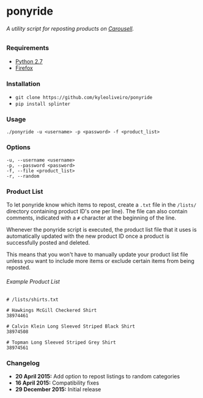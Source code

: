 # ponyride

###### A utility script for reposting products on [Carousell](https://carousell.com).

### Requirements
* [Python 2.7](https://www.python.org/downloads/)
* [Firefox](http://firefox.com/)

### Installation
* `git clone https://github.com/kyleoliveiro/ponyride`
* `pip install splinter`

### Usage
`./ponyride -u <username> -p <password> -f <product_list>`

### Options
	-u, --username <username>
	-p, --password <password>
	-f, --file <product_list>
	-r, --random

### Product List
To let ponyride know which items to repost, create a `.txt` file in the `/lists/` directory containing product ID's one per line). The file can also contain comments, indicated with a `#` character at the beginning of the line.

Whenever the ponyride script is executed, the product list file that it uses is automatically updated with the new product ID once a product is successfully posted and deleted.

This means that you won't have to manually update your product list file unless you want to include more items or exclude certain items from being reposted.

###### Example Product List

	# /lists/shirts.txt

	# Hawkings McGill Checkered Shirt
	38974461

	# Calvin Klein Long Sleeved Striped Black Shirt
	38974508

	# Topman Long Sleeved Striped Grey Shirt
	38974561

### Changelog
* **20 April 2015:** Add option to repost listings to random categories
* **16 April 2015:** Compatibility fixes
* **29 December 2015:** Initial release
